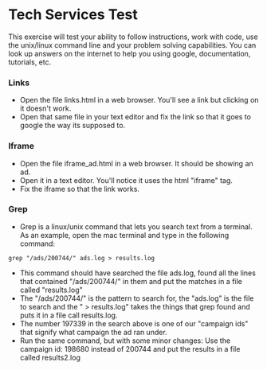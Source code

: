 
# Tech Services Test
This exercise will test your ability to follow instructions, work with code, use the unix/linux command line and your problem solving capabilities.  You can look up answers on the internet to help you using google, documentation, tutorials, etc.

### Links
* Open the file links.html in a web browser.  You'll see a link but clicking on it doesn't work.
* Open that same file in your text editor and fix the link so that it goes to google the way its supposed to.

### Iframe
* Open the file iframe_ad.html in a web browser.  It should be showing an ad.
* Open it in a text editor.  You'll notice it uses the html "iframe" tag.
* Fix the iframe so that the link works.

### Grep
* Grep is a linux/unix command that lets you search text from a terminal.  As an example, open the mac terminal and type in the following command:

```
grep "/ads/200744/" ads.log > results.log
```

* This command should have searched the file ads.log, found all the lines that contained "/ads/200744/" in them and put the matches in a file called "results.log"
* The "/ads/200744/" is the pattern to search for, the "ads.log" is the file to search and the " > results.log" takes the things that grep found and puts it in a file call results.log.
* The number 197339 in the search above is one of our "campaign ids" that signify what campaign the ad ran under.
* Run the same command, but with some minor changes: Use the campaign id: 198680 instead of 200744 and put the results in a file called results2.log








